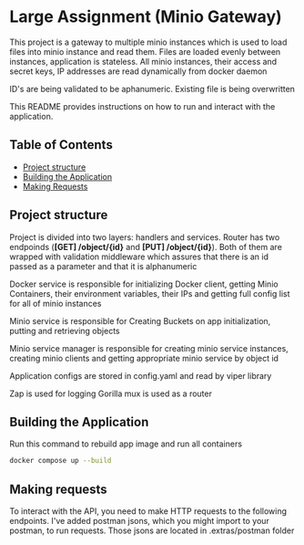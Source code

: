 # Large Assignment (Minio Gateway)

This project is a gateway to multiple minio instances which is used
to load files into minio instance and read them. 
Files are loaded evenly between instances, application is stateless.
All minio instances, their access and secret keys, IP addresses are read dynamically from docker daemon

ID's are being validated to be aphanumeric. Existing file is being overwritten

This README provides instructions on how to run and interact with the application.

## Table of Contents

- [Project structure](#project-structure)
- [Building the Application](#building-the-application)
- [Making Requests](#making-requests)


## Project structure

Project is divided into two layers: handlers and services.
Router has two endpoinds (**[GET] /object/{id}** and **[PUT] /object/{id}**). Both of them are wrapped with validation middleware which assures that there is an id passed as a parameter and that it is alphanumeric

Docker service is responsible for initializing Docker client, getting Minio Containers, their environment variables, their IPs and getting full config list for all of minio instances

Minio service is responsible for Creating Buckets on app initialization, putting and retrieving objects

Minio service manager is responsible for creating minio service instances, creating minio clients and getting appropriate minio
service by object id

Application configs are stored in config.yaml and read by viper library

Zap is used for logging
Gorilla mux is used as a router

## Building the Application

Run this command to rebuild app image and run all containers

```bash
docker compose up --build
```

## Making requests

To interact with the API, you need to make HTTP requests to the following endpoints. I've added postman jsons, which you might import
to your postman, to run requests.  Those jsons are located in .extras/postman folder
